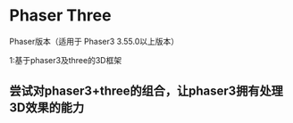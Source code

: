 # Phaser Three
Phaser版本（适用于 Phaser3 3.55.0以上版本）

1:基于phaser3及three的3D框架

## 尝试对phaser3+three的组合，让phaser3拥有处理3D效果的能力
